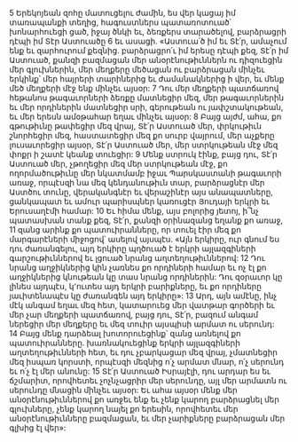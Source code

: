 5 Երեկոյեան զոհը մատուցելու ժամին, ես վեր կացայ իմ տառապանքի տեղից, հագուստներս պատառոտուած՝ խոնարհուեցի ցած, իջայ ծնկի եւ, ձեռքերս տարածելով, բարձրացրի դէպի իմ Տէր Աստուածը 6 եւ ասացի. «Աստուա՛ծ իմ եւ Տէ՛ր, ամաչում ենք եւ զարհուրում քեզնից. բարձրացրո՛ւ իմ երեսը դէպի քեզ, Տէ՛ր իմ Աստուած, քանզի բազմացան մեր անօրէնութիւններն ու դիզուեցին մեր գլուխներին, մեր մեղքերը մեծացան ու բարձրացան մինչեւ երկինք՝ մեր հայրերի տարիներից եւ ժամանակներից ի վեր, եւ մենք մեծ մեղքերի մէջ ենք մինչեւ այսօր: 7 Դու մեր մեղքերի պատճառով հեթանոս թագաւորների ձեռքը մատնեցիր մեզ, մեր թագաւորներին եւ մեր որդիներին մատնեցիր սրի, գերութեան ու յափշտակութեան, եւ մեր երեսն ամօթահար եղաւ մինչեւ այսօր: 8 Բայց այժմ, ահա, քո գթութիւնը թափեցիր մեզ վրայ, Տէ՛ր Աստուած մեր, փրկութիւն շնորհեցիր մեզ, հաստատեցիր մեզ քո սուրբ վայրում, մեր աչքերը լուսաւորեցիր այսօր, Տէ՛ր Աստուած մեր, մեր ստրկութեան մէջ մեզ փոքր ի շատէ կեանք տուեցիր: 9 Մենք ստրուկ էինք, բայց դու, Տէ՛ր Աստուած մեր, չթողեցիր մեզ մեր ստրկութեան մէջ, քո ողորմածութիւնը մեր նկատմամբ իջաւ Պարսկաստանի թագաւորի առաջ, որպէսզի նա մեզ կենդանութիւն տար, բարձրացնէր մեր Աստծու տունը, վերականգնէր եւ վերաշինէր այս անապատները, ցանկապատ եւ ամուր պարիսպներ կառուցէր Յուդայի երկրի եւ Երուսաղէմի համար: 10 Եւ հիմա մենք, այս բոլորից յետոյ, ի՞նչ պատասխան տանք քեզ, Տէ՛ր, քանզի օրինազանց եղանք քո առաջ, 11 զանց արինք քո պատուիրանները, որ տուել էիր մեզ քո մարգարէների միջոցով՝ ասելով այսպէս. «Այն երկիրը, ուր գնում ես դու ժառանգելու, այդ երկիրը պղծուած է երկրի այլազգիների գարշութիւններով եւ լցուած նրանց աղտեղութիւններով: 12 Դու նրանց աղջիկներից կին չառնես քո որդիների համար եւ ոչ էլ քո աղջիկներից կնութեան կը տաս նրանց որդիներին: Դու զօրաւոր կը լինես այդպէս, կ՚ուտես այդ երկրի բարիքները, եւ քո որդիները յաւիտենապէս կը ժառանգեն այդ երկիրը»:
13 Արդ, այն ամէնը, ինչ մէկ անգամ եղաւ մեզ հետ, կատարուեց մեր վատթար գործերի եւ մեր չար մեղքերի պատճառով, բայց դու, Տէ՛ր, բազում անգամ ներեցիր մեր մեղքերը եւ մեզ տուիր այսպիսի արմատ ու սերունդ: 14 Բայց մենք դարձեալ խոտորուեցինք՝ զանց առնելով քո պատուիրանները. խառնակուեցինք երկրի այլազգիների աղտեղութիւնների հետ, եւ դու չբարկացար մեզ վրայ, չմատնեցիր մեզ իսպառ կորստի, որպէսզի մեզնից ո՛չ արմատ մնար, ո՛չ սերունդ եւ ո՛չ էլ մեր անունը: 15 Տէ՛ր Աստուած Իսրայէլի, դու արդար ես եւ ճշմարիտ, որովհետեւ չոչնչացրիր մեր սերունդը, այլ մեր արմատն ու սերունդը մնացին մինչեւ այսօր: Եւ ահա այսօր մենք մեր անօրէնութիւններով քո առջեւ ենք եւ չենք կարող բարձրացնել մեր գլուխները, չենք կարող նայել քո երեսին, որովհետեւ մեր անօրէնութիւնները բազմացան, եւ մեր չարիքները բարձրացան մեր գլխից էլ վեր»:
